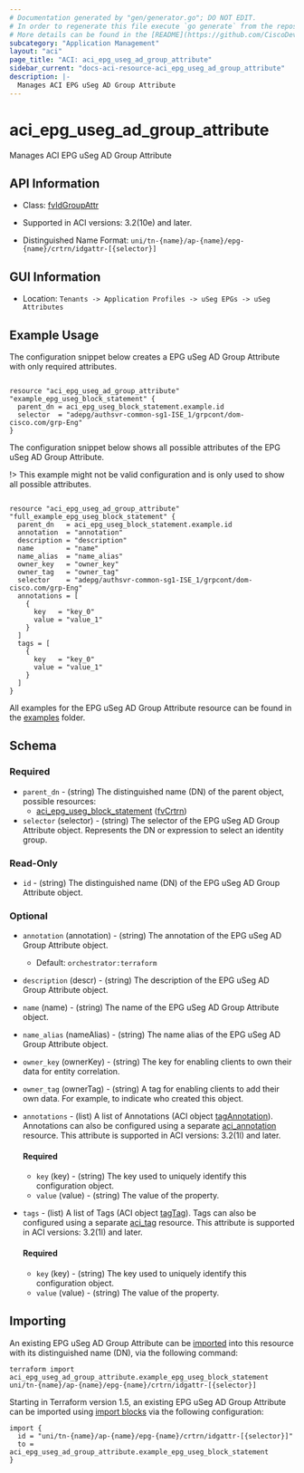 ```yaml
---
# Documentation generated by "gen/generator.go"; DO NOT EDIT.
# In order to regenerate this file execute `go generate` from the repository root.
# More details can be found in the [README](https://github.com/CiscoDevNet/terraform-provider-aci/blob/master/README.md).
subcategory: "Application Management"
layout: "aci"
page_title: "ACI: aci_epg_useg_ad_group_attribute"
sidebar_current: "docs-aci-resource-aci_epg_useg_ad_group_attribute"
description: |-
  Manages ACI EPG uSeg AD Group Attribute
---
```


# aci_epg_useg_ad_group_attribute #

Manages ACI EPG uSeg AD Group Attribute



## API Information ##

* Class: [fvIdGroupAttr](https://pubhub.devnetcloud.com/media/model-doc-latest/docs/app/index.html#/objects/fvIdGroupAttr/overview)

* Supported in ACI versions: 3.2(10e) and later.

* Distinguished Name Format: `uni/tn-{name}/ap-{name}/epg-{name}/crtrn/idgattr-[{selector}]`

## GUI Information ##

* Location: `Tenants -> Application Profiles -> uSeg EPGs -> uSeg Attributes`

## Example Usage ##

The configuration snippet below creates a EPG uSeg AD Group Attribute with only required attributes.

```hcl

resource "aci_epg_useg_ad_group_attribute" "example_epg_useg_block_statement" {
  parent_dn = aci_epg_useg_block_statement.example.id
  selector  = "adepg/authsvr-common-sg1-ISE_1/grpcont/dom-cisco.com/grp-Eng"
}

```
The configuration snippet below shows all possible attributes of the EPG uSeg AD Group Attribute.

!> This example might not be valid configuration and is only used to show all possible attributes.

```hcl

resource "aci_epg_useg_ad_group_attribute" "full_example_epg_useg_block_statement" {
  parent_dn   = aci_epg_useg_block_statement.example.id
  annotation  = "annotation"
  description = "description"
  name        = "name"
  name_alias  = "name_alias"
  owner_key   = "owner_key"
  owner_tag   = "owner_tag"
  selector    = "adepg/authsvr-common-sg1-ISE_1/grpcont/dom-cisco.com/grp-Eng"
  annotations = [
    {
      key   = "key_0"
      value = "value_1"
    }
  ]
  tags = [
    {
      key   = "key_0"
      value = "value_1"
    }
  ]
}

```

All examples for the EPG uSeg AD Group Attribute resource can be found in the [examples](https://github.com/CiscoDevNet/terraform-provider-aci/tree/master/examples/resources/aci_epg_useg_ad_group_attribute) folder.

## Schema ##

### Required ###

* `parent_dn` - (string) The distinguished name (DN) of the parent object, possible resources:
  - [aci_epg_useg_block_statement](https://registry.terraform.io/providers/CiscoDevNet/aci/latest/docs/resources/epg_useg_block_statement) ([fvCrtrn](https://pubhub.devnetcloud.com/media/model-doc-latest/docs/app/index.html#/objects/fvCrtrn/overview))
* `selector` (selector) - (string) The selector of the EPG uSeg AD Group Attribute object. Represents the DN or expression to select an identity group.

### Read-Only ###

* `id` - (string) The distinguished name (DN) of the EPG uSeg AD Group Attribute object.

### Optional ###
  
* `annotation` (annotation) - (string) The annotation of the EPG uSeg AD Group Attribute object.
  - Default: `orchestrator:terraform`
* `description` (descr) - (string) The description of the EPG uSeg AD Group Attribute object.
* `name` (name) - (string) The name of the EPG uSeg AD Group Attribute object.
* `name_alias` (nameAlias) - (string) The name alias of the EPG uSeg AD Group Attribute object.
* `owner_key` (ownerKey) - (string) The key for enabling clients to own their data for entity correlation.
* `owner_tag` (ownerTag) - (string) A tag for enabling clients to add their own data. For example, to indicate who created this object.

* `annotations` - (list) A list of Annotations (ACI object [tagAnnotation](https://pubhub.devnetcloud.com/media/model-doc-latest/docs/app/index.html#/objects/tagAnnotation/overview)). Annotations can also be configured using a separate [aci_annotation](https://registry.terraform.io/providers/CiscoDevNet/aci/latest/docs/resources/annotation) resource. This attribute is supported in ACI versions: 3.2(1l) and later.
  
  #### Required ####
  
  * `key` (key) - (string) The key used to uniquely identify this configuration object.
  * `value` (value) - (string) The value of the property.

* `tags` - (list) A list of Tags (ACI object [tagTag](https://pubhub.devnetcloud.com/media/model-doc-latest/docs/app/index.html#/objects/tagTag/overview)). Tags can also be configured using a separate [aci_tag](https://registry.terraform.io/providers/CiscoDevNet/aci/latest/docs/resources/tag) resource. This attribute is supported in ACI versions: 3.2(1l) and later.
  
  #### Required ####
  
  * `key` (key) - (string) The key used to uniquely identify this configuration object.
  * `value` (value) - (string) The value of the property.

## Importing

An existing EPG uSeg AD Group Attribute can be [imported](https://www.terraform.io/docs/import/index.html) into this resource with its distinguished name (DN), via the following command:

```
terraform import aci_epg_useg_ad_group_attribute.example_epg_useg_block_statement uni/tn-{name}/ap-{name}/epg-{name}/crtrn/idgattr-[{selector}]
```

Starting in Terraform version 1.5, an existing EPG uSeg AD Group Attribute can be imported
using [import blocks](https://developer.hashicorp.com/terraform/language/import) via the following configuration:

```
import {
  id = "uni/tn-{name}/ap-{name}/epg-{name}/crtrn/idgattr-[{selector}]"
  to = aci_epg_useg_ad_group_attribute.example_epg_useg_block_statement
}
```
